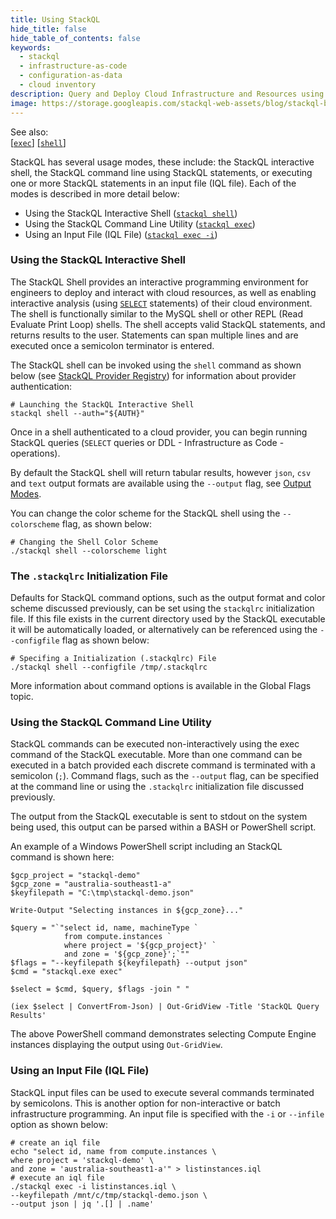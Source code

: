 ```yaml
---
title: Using StackQL
hide_title: false
hide_table_of_contents: false
keywords:
  - stackql
  - infrastructure-as-code
  - configuration-as-data
  - cloud inventory
description: Query and Deploy Cloud Infrastructure and Resources using SQL
image: https://storage.googleapis.com/stackql-web-assets/blog/stackql-blog-post-featured-image.png
---
```

See also:  
[[` exec `]](/docs/command-line-usage/exec) [[` shell `]](/docs/command-line-usage/shell)

StackQL has several usage modes, these include: the StackQL interactive shell, the StackQL command line using StackQL statements, or executing one or more StackQL statements in an input file (IQL file).  Each of the modes is described in more detail below:

- Using the StackQL Interactive Shell ([`stackql shell`](/docs/command-line-usage/shell))
- Using the StackQL Command Line Utility ([`stackql exec`](/docs/command-line-usage/exec))
- Using an Input File (IQL File) ([`stackql exec -i`](/docs/command-line-usage/exec))

### Using the StackQL Interactive Shell
The StackQL Shell provides an interactive programming environment for engineers to deploy and interact with cloud resources, as well as enabling interactive analysis (using [`SELECT`](/docs/language-spec/select) statements) of their cloud environment.  The shell is functionally similar to the MySQL shell or other REPL (Read Evaluate Print Loop) shells.  The shell accepts valid StackQL statements, and returns results to the user.  Statements can span multiple lines and are executed once a semicolon terminator is entered.

The StackQL shell can be invoked using the `shell` command as shown below (see [StackQL Provider Registry](https://registry.stackql.io/)) for information about provider authentication:

```shell
# Launching the StackQL Interactive Shell
stackql shell --auth="${AUTH}"
```
Once in a shell authenticated to a cloud provider, you can begin running StackQL queries (`SELECT` queries or DDL - Infrastructure as Code - operations).

By default the StackQL shell will return tabular results, however `json`, `csv` and `text` output formats are available using the `--output` flag, see [Output Modes](/docs/getting-started/output-modes).  

You can change the color scheme for the StackQL shell using the `--colorscheme` flag, as shown below:  

```shell
# Changing the Shell Color Scheme
./stackql shell --colorscheme light
```
### The `.stackqlrc` Initialization File

Defaults for StackQL command options, such as the output format and color scheme discussed previously, can be set using the `stackqlrc` initialization file.  If this file exists in the current directory used by the StackQL executable it will be automatically loaded, or alternatively can be referenced using the `--configfile` flag as shown below:

```shell
# Specifing a Initialization (.stackqlrc) File
./stackql shell --configfile /tmp/.stackqlrc
```
More information about command options is available in the Global Flags topic.

### Using the StackQL Command Line Utility
StackQL commands can be executed non-interactively using the exec command of the StackQL executable.  More than one command can be executed in a batch provided each discrete command is terminated with a semicolon (`;`).  Command flags, such as the `--output` flag, can be specified at the command line or using the `.stackqlrc` initialization file discussed previously.  

The output from the StackQL executable is sent to stdout on the system being used, this output can be parsed within a BASH or PowerShell script.  

An example of a Windows PowerShell script including an StackQL command is shown here:  

```shell
$gcp_project = "stackql-demo"
$gcp_zone = "australia-southeast1-a"
$keyfilepath = "C:\tmp\stackql-demo.json"

Write-Output "Selecting instances in ${gcp_zone}..."

$query = "`"select id, name, machineType `
			from compute.instances `
			where project = '${gcp_project}' `
			and zone = '${gcp_zone}';`""
$flags = "--keyfilepath ${keyfilepath} --output json"
$cmd = "stackql.exe exec"

$select = $cmd, $query, $flags -join " "

(iex $select | ConvertFrom-Json) | Out-GridView -Title 'StackQL Query Results'
```
The above PowerShell command demonstrates selecting Compute Engine instances displaying the output using `Out-GridView`.  

### Using an Input File (IQL File)
StackQL input files can be used to execute several commands terminated by semicolons.  This is another option for non-interactive or batch infrastructure programming.  An input file is specified with the  `-i` or `--infile` option as shown below:

```shell
# create an iql file
echo "select id, name from compute.instances \
where project = 'stackql-demo' \
and zone = 'australia-southeast1-a'" > listinstances.iql
# execute an iql file
./stackql exec -i listinstances.iql \
--keyfilepath /mnt/c/tmp/stackql-demo.json \
--output json | jq '.[] | .name'
```